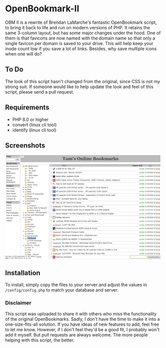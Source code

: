 # OpenBookmark-II
OBM II is a rewrite of Brendan LaMarche's fantastic OpenBookmark script, to bring it back to life and run on modern versions of PHP.  It retains the same 3-column layout, but has some major changes under the hood.  One of them is that favicons are now named with the domain name so that only a single favicon per domain is saved to your drive.  This will help keep your inode count low if you save a lot of links.  Besides, why save multiple icons when one will do?

## To Do
The look of this script hasn't changed from the original, since CSS is not my strong suit.  If someone would like to help update the look and feel of this script, please send a pull request.

## Requirements
<ul>
	<li>PHP 8.0 or higher</li>
	<li>convert (linux cli tool)</li>
	<li>identify (linux cli tool)</li>
</ul>

## Screenshots
![Main Screen](/images/screenshots/obm-main.png?raw=true "OBM II")

## Installation
To install, simply copy the files to your server and adjust the values in `/config/config.php` to match your database and server.

### Disclaimer
This script was uploaded to share it with others who miss the functionality of the original OpenBookmarks.  Sadly, I don't have the time to make it into a one-size-fits-all solution.  If you have ideas of new features to add, feel free to let me know.  However, if I don't feel they'd be a good fit, I probably won't add it myself.  But pull requests are always welcome.  The more people helping with this script, the better.
